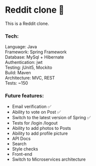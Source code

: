# Reddit clone 🚀
This is a Reddit clone.

### Tech:
Language: Java  
Framework: Spring Framework  
Database: MySql + Hibernate  
Authentication: jwt  
Testing: jUnit5, Mockito  
Build: Maven  
Architecture: MVC, REST  
Tests: ~150

### Future features:
- Email verification ✅
- Ability to vote on Post ✅
- Switch to the latest version of Spring ✅
- Tests for /login /logout
- Ability to add photos to Posts
- Ability to add profile picture
- API Docs
- Search
- Style checks
- Front-end
- Switch to Microservices architecture